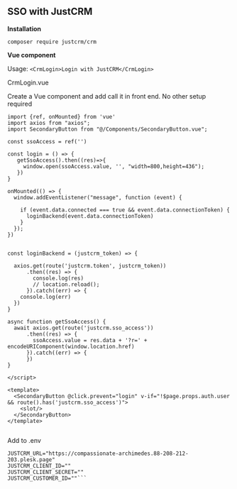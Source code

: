 ## SSO with JustCRM

**Installation**

``composer require justcrm/crm``

**Vue component**

Usage:
``<CrmLogin>Login with JustCRM</CrmLogin>``

CrmLogin.vue

Create a Vue component and add call it in front end. No other setup required
```<script setup>
import {ref, onMounted} from 'vue'
import axios from "axios";
import SecondaryButton from "@/Components/SecondaryButton.vue";

const ssoAccess = ref('')

const login = () => {
   getSsoAccess().then((res)=>{
     window.open(ssoAccess.value, '', "width=800,height=436");
   })
}

onMounted(() => {
  window.addEventListener("message", function (event) {

    if (event.data.connected === true && event.data.connectionToken) {
      loginBackend(event.data.connectionToken)
    }
  });
})


const loginBackend = (justcrm_token) => {

  axios.get(route('justcrm.token', justcrm_token))
      .then((res) => {
        console.log(res)
        // location.reload();
      }).catch((err) => {
    console.log(err)
  })
}

async function getSsoAccess() {
  await axios.get(route('justcrm.sso_access'))
      .then((res) => {
        ssoAccess.value = res.data + '?r=' + encodeURIComponent(window.location.href)
      }).catch((err) => {
      })
}

</script>

<template>
  <SecondaryButton @click.prevent="login" v-if="!$page.props.auth.user && route().has('justcrm.sso_access')">
    <slot/>
  </SecondaryButton>
</template>


```
Add to .env
```
JUSTCRM_URL="https://compassionate-archimedes.88-208-212-203.plesk.page"
JUSTCRM_CLIENT_ID=""
JUSTCRM_CLIENT_SECRET=""
JUSTCRM_CUSTOMER_ID=""```
